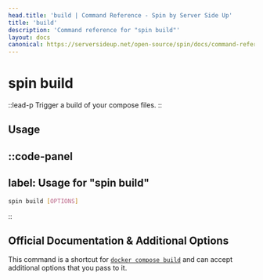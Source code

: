 ```yaml
---
head.title: 'build | Command Reference - Spin by Server Side Up'
title: 'build'
description: 'Command reference for "spin build"'
layout: docs
canonical: https://serversideup.net/open-source/spin/docs/command-reference/build
---
```

# spin build
::lead-p
Trigger a build of your compose files.
::

## Usage
::code-panel
---
label: Usage for "spin build"
---
```bash
spin build [OPTIONS]
```
::
## Official Documentation & Additional Options
This command is a shortcut for [`docker compose build`](https://docs.docker.com/compose/reference/build/) and can accept additional options that you pass to it.